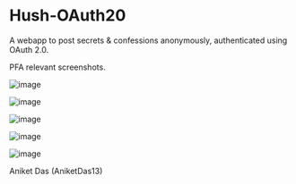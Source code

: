 # Hush-OAuth20
A webapp to post secrets &amp; confessions anonymously, authenticated using OAuth 2.0.

PFA relevant screenshots.

![image](https://user-images.githubusercontent.com/37765408/230684720-a1a5c78d-baa3-43fa-b026-1649ef405bbf.png)

![image](https://user-images.githubusercontent.com/37765408/230684962-2ab03c1b-68f0-4aa2-a4f0-0acafd5159b4.png)

![image](https://user-images.githubusercontent.com/37765408/230685150-9bc54f4f-2703-40e4-a1ed-832a6a4e3584.png)

![image](https://user-images.githubusercontent.com/37765408/230685390-973e7a44-06f5-4aaf-a69e-3bbe756c9b3d.png)

![image](https://user-images.githubusercontent.com/37765408/230685430-972b85fa-0790-4c05-8a76-ec260c2b6e63.png)

Aniket Das (AniketDas13)
